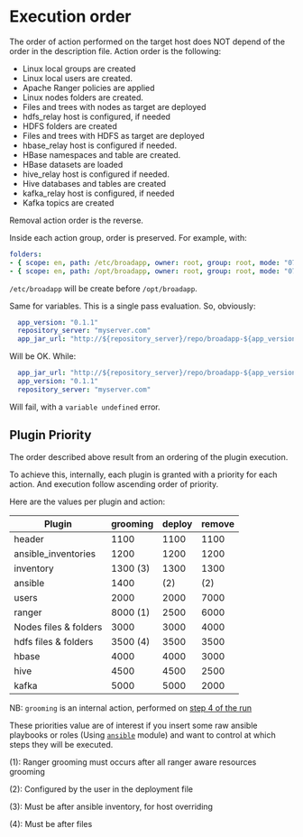 # Execution order

The order of action performed on the target host does NOT depend of the order in the description file. Action order is the following:

* Linux local groups are created
* Linux local users are created.
* Apache Ranger policies are applied 
* Linux nodes folders are created.
* Files and trees with nodes as target are deployed
* hdfs_relay host is configured, if needed
* HDFS folders are created
* Files and trees with HDFS as target are deployed
* hbase_relay host is configured if needed.
* HBase namespaces and table are created.
* HBase datasets are loaded
* hive_relay host is configured if needed.
* Hive databases and tables are created
* kafka_relay host is configured, if needed
* Kafka topics are created

Removal action order is the reverse.

Inside each action group, order is preserved. For example, with:

```yaml
folders:
- { scope: en, path: /etc/broadapp, owner: root, group: root, mode: "0755" }
- { scope: en, path: /opt/broadapp, owner: root, group: root, mode: "0755" }
```
`/etc/broadapp` will be create before `/opt/broadapp`.

Same for variables. This is a single pass evaluation. So, obviously:
```yaml
  app_version: "0.1.1"
  repository_server: "myserver.com"
  app_jar_url: "http://${repository_server}/repo/broadapp-${app_version}.jar"
```
Will be OK. While:
```yaml
  app_jar_url: "http://${repository_server}/repo/broadapp-${app_version}.jar"
  app_version: "0.1.1"
  repository_server: "myserver.com"
```
Will fail, with a `variable undefined` error.

## Plugin Priority

The order described above result from an ordering of the plugin execution. 

To achieve this, internally, each plugin is granted with a priority for each action. And execution follow ascending order of priority.

Here are the values per plugin and action:

|        Plugin       |   grooming |   deploy   | remove   |
|---                  |     ---    |     ---    |   ---    |
|header               |   1100     |   1100     |   1100   |
|ansible_inventories  |   1200     |   1200     |   1200   |
|inventory            |   1300 (3) |   1300     |   1300   |
|ansible              |   1400     |   (2)      |   (2)    |
|users                |   2000     |   2000     |   7000   |
|ranger               |   8000 (1) |   2500     |   6000   |
|Nodes files & folders|   3000     |   3000     |   4000   |
|hdfs files & folders |   3500 (4) |   3500     |   3500   |
|hbase                |   4000     |   4000     |   3000   |
|hive                 |   4500     |   4500     |   2500   |
|kafka                |   5000     |   5000     |   2000   | 

NB: `grooming` is an internal action, performed on [step 4 of the run](./under_the_hood)

These priorities value are of interest if you insert some raw ansible playbooks or roles (Using [`ansible`](../plugins_reference/ansible/ansible_overview) module) and want to control at which steps they will be executed.

(1): Ranger grooming must occurs after all ranger aware resources grooming

(2): Configured by the user in the deployment file

(3): Must be after ansible inventory, for host overriding

(4): Must be after files


